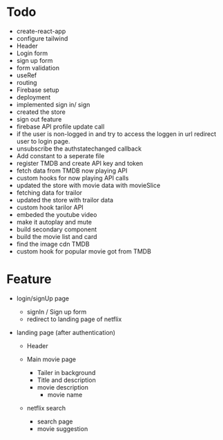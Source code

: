 
# Todo
 - create-react-app
 - configure tailwind
 - Header
 - Login form
 - sign up form
 - form validation
 - useRef
 - routing
 - Firebase setup
 - deployment
 - implemented sign in/ sign
 - created the store
 - sign out feature
 - firebase API profile update call
 - if the user is non-logged in and try to access the loggen in url redirect user to login page.
 - unsubscribe the authstatechanged callback
 - Add constant to a seperate file
 - register TMDB and create API key and token
 - fetch data from TMDB now playing API
 - custom hooks for now playing API calls
 - updated the store with movie data with movieSlice
 - fetching data for trailor 
 - updated the store with trailor data
 - custom hook tarilor API
 - embeded the youtube video
 - make it autoplay and mute
 - build secondary component
 - build the movie list and card
 - find the image cdn TMDB
 - custom hook for popular movie got from TMDB

# Feature
 - login/signUp page
   - signIn / Sign up form
   - redirect to landing page of netflix

 - landing page (after authentication)
    - Header 
    - Main movie page
        - Tailer in background
        - Title and description
        - movie description
            - movie name
    
    - netflix search
        - search page
        - movie suggestion
